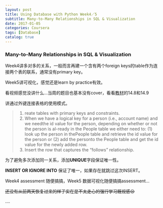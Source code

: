 ```yaml
---
layout: post
title: Using Database with Python Week4／5
subtitle: Many-to-Many Relationships in SQL & Visualization
date: 2017-01-05
categories: Coursera
tags: [Database]
catalog: true
---
```


###  Many-to-Many Relationships in SQL & Visualization

Week4讲多对多的关系，一般而言再建一个含有两个foreign keys的table作为连接两个表的联系，通常没有primary key。 

Week5讲可视化，感觉还是learn by practice有效。

看视频感觉没讲什么…当周的题目也基本没有cover，看看[教材](http://www.pythonlearn.com/html-270/)的14.8和14.9

讲通过外键连接表格的使用模式。

> 1. reate tables with primary keys and constraints.
> 2. When we have a logical key for a person (i.e., account name) and we needthe id value for the person, depending on whether or not the person is al-ready in the People table we either need to: (1) look up the person in thePeople table and retrieve the id value for the person or (2) add the personto the People table and get the id value for the newly added row.
> 3. Insert the row that captures the “follows” relationship.

为了避免多次添加同一关系，添加**UNIQUE**字段保证唯一性。

**INSERT OR IGNORE INTO** 保证了唯一，如果存在就跳过这次INSERT。

Week4 assessment 随便搞搞，Week5 数据可视化随便搞搞assessment…

~~还没有从前两天恢复过来的样子实在是不太走心的强行学习既视感☹️~~

….






​			
​		
​	
